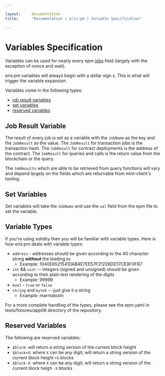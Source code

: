 ```yaml
---

layout:     documentation
title:      "Documentation | eris:pm | Variable Specification"

---
```


# Variables Specification

Variables can be used for nearly every epm [jobs](jobs_specification) field (largely with the exception of nonce and wait).

eris:pm variables will always begin with a dollar sign `$`. This is what will trigger the variable expansion.

Variables come in the following types:

* [job result variables](#jobResultVars)
* [set variables](#setVars)
* [reserved variables](#reservedVars)

## <a name="jobResultVars"></a>Job Result Variable

The result of every job is set as a variable with the `JobName` as the key and the `JobResult` as the value. The `JobResult` for transaction jobs is the transaction hash. The `JobResult`  for contract deployments is the address of the contract. The `JobResult` for queries and calls is the return value from the blockchain or the query.

The `JobResults` which are able to be retrieved from query functions will vary and depend largely on the fields which are returnable from mint-client's tooling.

## <a name="setVars"></a>Set Variables

Set variables will take the `JobName` and use the `val` field from the epm file to set the variable.

## <a name="setVars"></a>Variable Types

If you're using solidity then you will be familiar with variable types. Here is how eris:pm deals with variable types:

* `address` - addresses should be given according to the 40 character string **without** the leading `0x`
  * Example: 1040E6521541DAB4E7EE57F21226DD17CE9F0FB7
* `int` && `uint` -- integers (signed and unsigned) should be given according to their plain text rendering of the digits
  * Example: 99999
* `bool` - `true` or `false`
* `string` and `byteX` -- just give it a string
  * Example: marmatoshi

For a more complete handling of the types, please see the epm.yaml in tests/fixtures/app06 directory of the repository.

## <a name="reservedVars"></a>Reserved Variables

The following are reserved variables:

* `$block`: will return a string version of the current block height
* `$block+X`: where `X` can be any digit; will return a string version of the current block height `+X` blocks
* `$block-X`: where `X` can be any digit; will return a string version of the current block heigh `-X` blocks